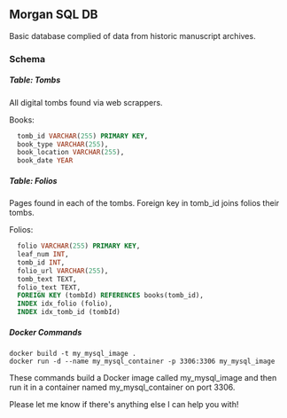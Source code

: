 ## Morgan SQL DB

Basic database complied of data from historic manuscript archives. 

### Schema

##### Table: Tombs

  All digital tombs found via web scrappers.

Books:
```sql
  tomb_id VARCHAR(255) PRIMARY KEY,
  book_type VARCHAR(255),
  book_location VARCHAR(255),
  book_date YEAR
```

##### Table: Folios

  Pages found in each of the tombs. Foreign key in tomb_id joins folios their tombs.

Folios:
```sql
  folio VARCHAR(255) PRIMARY KEY,
  leaf_num INT,
  tomb_id INT,
  folio_url VARCHAR(255),
  tomb_text TEXT,
  folio_text TEXT,
  FOREIGN KEY (tombId) REFERENCES books(tomb_id),
  INDEX idx_folio (folio),
  INDEX idx_tomb_id (tombId)
```

##### Docker Commands

```shell
docker build -t my_mysql_image .
docker run -d --name my_mysql_container -p 3306:3306 my_mysql_image
```

These commands build a Docker image called my_mysql_image and then run it in a container named my_mysql_container on port 3306.

Please let me know if there's anything else I can help you with!

